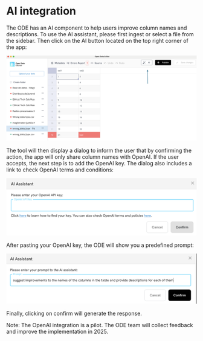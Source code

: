 # AI integration

The ODE has an AI component to help users improve column names and descriptions. To use the AI assistant, please first ingest or select a file from the sidebar. Then click on the AI button located on the top right corner of the app:

![AI Integration button is located in the top panel](./assets/ai-integration/ai-integration-1.png)

The tool will then display a dialog to inform the user that by confirming the action, the app will only share column names with OpenAI. If the user accepts, the next step is to add the OpenAI key. The dialog also includes a link to check OpenAI terms and conditions:

![OpenAI key dialog](./assets/ai-integration/ai-integration-2.png)

After pasting your OpenAI key, the ODE will show you a predefined prompt:

![OpenAI Prompt dialog](./assets/ai-integration/ai-integration-3.png)

Finally, clicking on confirm will generate the response.

Note: The OpenAI integration is a pilot. The ODE team will collect feedback and improve the implementation in 2025.
